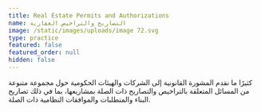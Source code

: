 ```yaml
---
title: Real Estate Permits and Authorizations
name: التصاريح والتراخيص العقارية
image: /static/images/uploads/image 72.svg
type: practice
featured: false
featured_order: null
hidden: false
---
```

كثيرًا ما نقدم المشورة القانونية إلى الشركات والهيئات الحكومية حول مجموعة متنوعة من المسائل المتعلقة بالتراخيص والتصاريح ذات الصلة بمشاريعها، بما في ذلك تصاريح البناء والمتطلبات والموافقات النظامية ذات الصلة.
